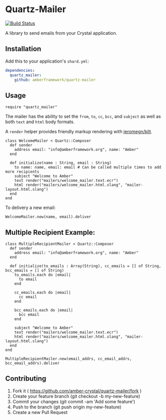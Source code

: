 # Quartz-Mailer

[![Build Status](https://travis-ci.org/amberframework/quartz-mailer.svg?branch=master)](https://travis-ci.org/amberframework/quartz-mailer)

A library to send emails from your Crystal application.

## Installation

Add this to your application's `shard.yml`:

```yaml
dependencies:
  quartz_mailer:
    github: amberframework/quartz-mailer
```

## Usage

```crystal
require "quartz_mailer"
```

The mailer has the ability to set the `from`, `to`, `cc`, `bcc`, and `subject` as well as both `text` and `html` body formats.

A `render` helper provides friendly markup rendering with [jeromegn/kilt](https://github.com/jeromegn/kilt).

```crystal
class WelcomeMailer < Quartz::Composer
  def sender
    address email: "info@amberframework.org", name: "Amber"
  end

  def initialize(name : String, email : String)
    to name: name, email: email # Can be called multiple times to add more recipients
    subject "Welcome to Amber"
    text render("mailers/welcome_mailer.text.ecr")
    html render("mailers/welcome_mailer.html.slang", "mailer-layout.html.slang")
  end
end
```

To delivery a new email:
```crystal
WelcomeMailer.new(name, email).deliver
```

## Multiple Recipient Example:

```crystal
class MultipleRecipientMailer < Quartz::Composer
  def sender
    address email: "info@amberframework.org", name: "Amber"
  end

  def initialize(to_emails : Array(String), cc_emails = [] of String, bcc_emails = [] of String)
    to_emails.each do |email|
      to email
    end

    cc_emails.each do |email|
      cc email
    end

    bcc_emails.each do |email|
      bcc email
    end

    subject "Welcome to Amber"
    text render("mailers/welcome_mailer.text.ecr")
    html render("mailers/welcome_mailer.html.slang", "mailer-layout.html.slang")
  end
end

MultipleRecipientMailer.new(email_addrs, cc_email_addrs, bcc_email_addrs).deliver
```


## Contributing

1. Fork it ( https://github.com/amber-crystal/quartz-mailer/fork )
2. Create your feature branch (git checkout -b my-new-feature)
3. Commit your changes (git commit -am 'Add some feature')
4. Push to the branch (git push origin my-new-feature)
5. Create a new Pull Request
